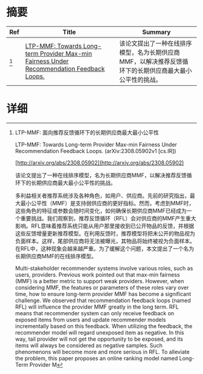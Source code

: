 # 摘要

| Ref | Title | Summary |
| --- | --- | --- |
| [^1] | [LTP-MMF: Towards Long-term Provider Max-min Fairness Under Recommendation Feedback Loops.](http://arxiv.org/abs/2308.05902) | 该论文提出了一种在线排序模型，名为长期供应商MMF，以解决推荐反馈循环下的长期供应商最大最小公平性的挑战。 |

# 详细

[^1]: LTP-MMF: 面向推荐反馈循环下的长期供应商最大最小公平性

    LTP-MMF: Towards Long-term Provider Max-min Fairness Under Recommendation Feedback Loops. (arXiv:2308.05902v1 [cs.IR])

    [http://arxiv.org/abs/2308.05902](http://arxiv.org/abs/2308.05902)

    该论文提出了一种在线排序模型，名为长期供应商MMF，以解决推荐反馈循环下的长期供应商最大最小公平性的挑战。

    

    多利益相关者推荐系统涉及各种角色，如用户、供应商。先前的研究指出，最大最小公平性（MMF）是支持弱供应商的更好指标。然而，考虑到MMF时，这些角色的特征或参数会随时间变化，如何确保长期供应商MMF已经成为一个重要挑战。我们观察到，推荐反馈循环（RFL）会对供应商的MMF产生重大影响。RFL意味着推荐系统只能从用户那里接收到已公开物品的反馈，并根据这些反馈增量更新推荐模型。在利用反馈时，推荐模型将把未公开的物品视为负面样本。这样，尾部供应商将无法被曝光，其物品将始终被视为负面样本。在RFL中，这种现象会越来越严重。为了缓解这个问题，本文提出了一个名为长期供应商MMF的在线排序模型。

    Multi-stakeholder recommender systems involve various roles, such as users, providers. Previous work pointed out that max-min fairness (MMF) is a better metric to support weak providers. However, when considering MMF, the features or parameters of these roles vary over time, how to ensure long-term provider MMF has become a significant challenge. We observed that recommendation feedback loops (named RFL) will influence the provider MMF greatly in the long term. RFL means that recommender system can only receive feedback on exposed items from users and update recommender models incrementally based on this feedback. When utilizing the feedback, the recommender model will regard unexposed item as negative. In this way, tail provider will not get the opportunity to be exposed, and its items will always be considered as negative samples. Such phenomenons will become more and more serious in RFL. To alleviate the problem, this paper proposes an online ranking model named Long-Term Provider M
    

